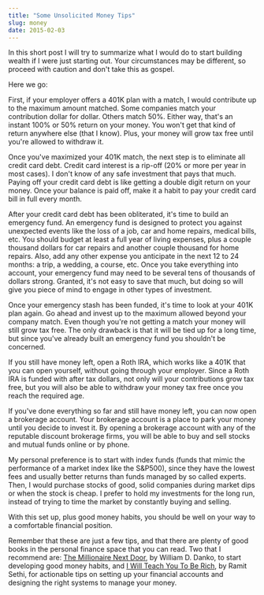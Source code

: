 ```yaml
---
title: "Some Unsolicited Money Tips"
slug: money
date: 2015-02-03
---
```


In this short post I will try to summarize what I would do to start building wealth if I were just starting out. Your circumstances may be different, so proceed with caution and don't take this as gospel.

Here we go: 

First, if your employer offers a 401K plan with a match, I would contribute up to the maximum amount matched.  Some companies match your contribution dollar for dollar. Others match 50%. Either way, that's an instant 100% or 50% return on your money. You won't get that kind of return anywhere else (that I know). Plus, your money will grow tax free until you're allowed to withdraw it.

Once you've maximized your 401K match, the next step is to eliminate all credit card debt. Credit card interest is a rip-off (20% or more per year in most cases). I don't know of any safe investment that pays that much.  Paying off your credit card debt is like getting a double digit return on your money. Once your balance is paid off, make it a habit to pay your credit card bill in full every month.

After your credit card debt has been obliterated, it's time to build an emergency fund. An emergency fund is designed to protect you against unexpected events like the loss of a job, car and home repairs, medical bills, etc. You should budget at least a full year of living expenses, plus a couple thousand dollars for car repairs and another couple thousand for home repairs. Also, add any other expense you anticipate in the next 12 to 24 months: a trip, a wedding, a course, etc.  Once you take everything into account, your emergency fund may need to be several tens of thousands of dollars strong. Granted, it's not easy to save that much, but doing so will give you piece of mind to engage in other types of investment. 

Once your emergency stash has been funded, it's time to look at your 401K plan again. Go ahead and invest up to the maximum allowed beyond your company match. Even though you're not getting a match your money will still grow tax free. The only drawback is that it will be tied up for a long time, but since you've already built an emergency fund you shouldn't be concerned.

If you still have money left, open a Roth IRA, which works like a 401K that you can open yourself, without going through your employer. Since a Roth IRA is funded with after tax dollars, not only will your contributions grow tax free, but you will also be able to withdraw your money tax free once you reach the required age.

If you've done everything so far and still have money left, you can now open a brokerage account. Your brokerage account is a place to park your money until you decide to invest it. By opening a brokerage account with any of the reputable discount brokerage firms, you will be able to buy and sell stocks and mutual funds online or by phone. 

My personal preference is to start with index funds (funds that mimic the performance of a market index like the S&P500), since they have the lowest fees and usually better returns than funds managed by so called experts. Then, I would purchase stocks of good, solid companies during market dips or when the stock is cheap. I prefer to hold my investments for the long run, instead of trying to time the market by constantly buying and selling.

With this set up, plus good money habits, you should be well on your way to a comfortable financial position. 

Remember that these are just a few tips, and that there are plenty of good books in the personal finance space that you can read. Two that I recommend are: [The Millionaire Next Door](http://amzn.to/1EzmBcC), by William D. Danko, to start developing good money habits, and [I Will Teach You To Be Rich](http://amzn.to/0761147489), by Ramit Sethi, for actionable tips on setting up your financial accounts and designing the right systems to manage your money.
